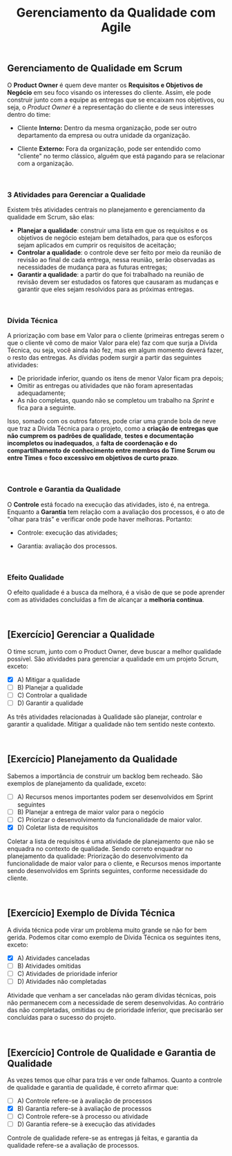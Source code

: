 <div align="center">

# Gerenciamento da Qualidade com Agile

</div>

<br>

## Gerenciamento de Qualidade em Scrum

 O **Product Owner** é quem deve manter os **Requisitos e Objetivos de Negócio** em seu foco visando os interesses do cliente. Assim, ele pode construir junto com a equipe as entregas que se encaixam nos objetivos, ou seja, o *Product Owner* é a representação do cliente e de seus interesses dentro do time:

- Cliente **Interno:** Dentro da mesma organização, pode ser outro departamento da empresa ou outra unidade da organização.

- Cliente **Externo:** Fora da organização, pode ser entendido como "cliente" no termo clássico, alguém que está pagando para se relacionar com a organização.

<br>

### 3 Atividades para Gerenciar a Qualidade

Existem três atividades centrais no planejamento e gerenciamento da qualidade em Scrum, são elas:

- **Planejar a qualidade**: construir uma lista em que os requisitos e os objetivos de negócio estejam bem detalhados, para que os esforços sejam aplicados em cumprir os requisitos de aceitação;
- **Controlar a qualidade**: o controle deve ser feito por meio da reunião de revisão ao final de cada entrega, nessa reunião, serão observadas as necessidades de mudança para as futuras entregas;
- **Garantir a qualidade**: a partir do que foi trabalhado na reunião de revisão devem ser estudados os fatores que causaram as mudanças e garantir que eles sejam resolvidos para as próximas entregas.

<br>

### Dívida Técnica

A priorização com base em Valor para o cliente (primeiras entregas serem o que o cliente vê como de maior Valor para ele) faz com que surja a Dívida Técnica, ou seja, você ainda não fez, mas em algum momento deverá fazer, o resto das entregas. As dívidas podem surgir a partir das seguintes atividades:

- De prioridade inferior, quando os itens de menor Valor ficam pra depois;
- Omitir as entregas ou atividades que não foram apresentadas adequadamente;
- As não completas, quando não se completou um trabalho na *Sprint* e fica para a seguinte.

Isso, somado com os outros fatores, pode criar uma grande bola de neve que traz a Dívida Técnica para o projeto, como a **criação de entregas que não cumprem os padrões de qualidade**, **testes e documentação incompletos ou inadequados**, a **falta de coordenação e do compartilhamento de conhecimento entre membros do Time Scrum ou entre Times** e **foco excessivo em objetivos de curto prazo**.

<br>

### Controle e Garantia da Qualidade

O **Controle** está focado na execução das atividades, isto é, na entrega. Enquanto a **Garantia** tem relação com a avaliação dos processos, é o ato de "olhar para trás" e verificar onde pode haver melhoras.  Portanto:

- Controle: execução das atividades;

- Garantia: avaliação dos processos.

<br>

### Efeito Qualidade

O efeito qualidade é a busca da melhora, é a visão de que se pode aprender com as atividades concluídas a fim de alcançar a **melhoria contínua**. 

<br>

## [Exercício] Gerenciar a Qualidade

O time scrum, junto com o Product Owner, deve buscar a melhor qualidade possível. São atividades para gerenciar a qualidade em um projeto Scrum, exceto:

- [x] A) Mitigar a qualidade
- [ ] B) Planejar a qualidade
- [ ] C) Controlar a qualidade
- [ ] D) Garantir a qualidade

As três atividades relacionadas à Qualidade são planejar, controlar e garantir a qualidade. Mitigar a qualidade não tem sentido neste contexto.

<br>

## [Exercício] Planejamento da Qualidade

Sabemos a importância de construir um backlog bem recheado. São exemplos de planejamento da qualidade, exceto:

- [ ] A) Recursos menos importantes podem ser desenvolvidos em Sprint seguintes
- [ ] B) Planejar a entrega de maior valor para o negócio
- [ ] C) Priorizar o desenvolvimento da funcionalidade de maior valor.
- [x] D) Coletar lista de requisitos

Coletar a lista de requisitos é uma atividade de planejamento que não se enquadra no contexto de qualidade. Sendo correto enquadrar no planejamento da qualidade: Priorização do desenvolvimento da funcionalidade de maior valor para o cliente, e Recursos menos importante sendo desenvolvidos em Sprints seguintes, conforme necessidade do cliente.

<br>

## [Exercício] Exemplo de Dívida Técnica

A divida técnica pode virar um problema muito grande se não for bem gerida. Podemos citar como exemplo de Dívida Técnica os seguintes itens, exceto:

- [x] A) Atividades canceladas
- [ ] B) Atividades omitidas
- [ ] C) Atividades de prioridade inferior
- [ ] D) Atividades não completadas

Atividade que venham a ser canceladas não geram dívidas técnicas, pois não permanecem com a necessidade de serem desenvolvidas. Ao contrário das não completadas, omitidas ou de prioridade inferior, que precisarão ser concluídas para o sucesso do projeto.

<br>

## [Exercício] Controle de Qualidade e Garantia de Qualidade

As vezes temos que olhar para trás e ver onde falhamos. Quanto a controle de qualidade e garantia de qualidade, é correto afirmar que:

- [ ] A) Controle refere-se à avaliação de processos
- [x] B) Garantia refere-se à avaliação de processos
- [ ] C) Controle refere-se à processo ou atividade
- [ ] D) Garantia refere-se à execução das atividades

Controle de qualidade refere-se as entregas já feitas, e garantia da qualidade refere-se a avaliação de processos.